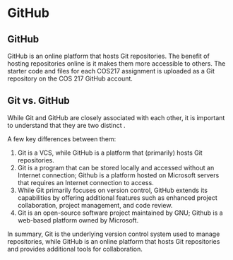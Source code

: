 # GitHub

## GitHub

GitHub is an online platform that hosts Git repositories. The benefit of hosting repositories online is it makes them more accessible to others. The starter code and files for each COS217 assignment is uploaded as a Git repository on the COS 217 GitHub account.

## Git vs. GitHub

While Git and GitHub are closely associated with each other, it is important to understand that they are two distinct .

A few key differences between them:

1. Git is a VCS, while GitHub is a platform that (primarily) hosts Git repositories.
2. Git is a program that can be stored locally and accessed without an Internet connection; Github is a platform hosted on Microsoft servers that requires an Internet connection to access.
3. While Git primarily focuses on version control, GitHub extends its capabilities by offering additional features such as enhanced project collaboration, project management, and code review.
4. Git is an open-source software project maintained by GNU; Github is a web-based platform owned by Microsoft.

In summary, Git is the underlying version control system used to manage repositories, while GitHub is an online platform that hosts Git repositories and provides additional tools for collaboration.
